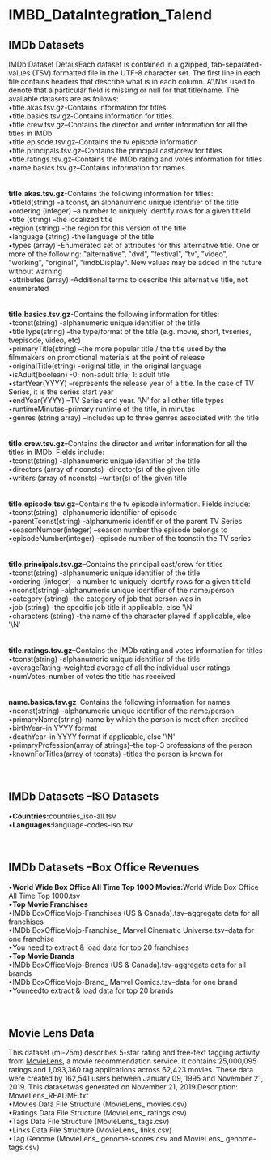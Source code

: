 # IMBD_DataIntegration_Talend
## IMDb Datasets
IMDb Dataset DetailsEach dataset is contained in a gzipped, tab-separated-values (TSV) formatted file in the UTF-8 character set. The first line in each file contains headers that describe what is in each column. A‘\N’is used to denote that a particular field is missing or null for that title/name. The available datasets are as follows:<br>
•title.akas.tsv.gz-Contains information for titles.<br>
•title.basics.tsv.gz-Contains information for titles.<br>
•title.crew.tsv.gz–Contains the director and writer information for all the titles in IMDb. <br>
•title.episode.tsv.gz–Contains the tv episode information.<br>
•title.principals.tsv.gz–Contains the principal cast/crew for titles<br>
•title.ratings.tsv.gz–Contains the IMDb rating and votes information for titles<br>
•name.basics.tsv.gz–Contains information for names.<br><br><br>
<b>title.akas.tsv.gz</b>-Contains the following information for titles:<br>
▪titleId(string) -a tconst, an alphanumeric unique identifier of the title<br>
▪ordering (integer) –a number to uniquely identify rows for a given titleId<br>
▪title (string) –the localized title<br>
▪region (string) -the region for this version of the title<br>
▪language (string) -the language of the title<br>
▪types (array) -Enumerated set of attributes for this alternative title. One or more of the following: "alternative", "dvd", "festival", "tv", "video", "working", "original", "imdbDisplay". New values may be added in the future without warning<br>
▪attributes (array) -Additional terms to describe this alternative title, not enumerated<br><br><br>
<b>title.basics.tsv.gz</b>-Contains the following information for titles:<br>
▪tconst(string) -alphanumeric unique identifier of the title<br>
▪titleType(string) –the type/format of the title (e.g. movie, short, tvseries, tvepisode, video, etc)<br>
▪primaryTitle(string) –the more popular title / the title used by the filmmakers on promotional materials at the point of release<br>
▪originalTitle(string) -original title, in the original language<br>
▪isAdult(boolean) -0: non-adult title; 1: adult title<br>
▪startYear(YYYY) –represents the release year of a title. In the case of TV Series, it is the series start year<br>
▪endYear(YYYY) –TV Series end year. ‘\N’ for all other title types<br>
▪runtimeMinutes–primary runtime of the title, in minutes<br>
▪genres (string array) –includes up to three genres associated with the title<br><br><br>
<b>title.crew.tsv.gz</b>–Contains the director and writer information for all the titles in IMDb. Fields include:<br>
▪tconst(string) -alphanumeric unique identifier of the title<br>
▪directors (array of nconsts) -director(s) of the given title<br>
▪writers (array of nconsts) –writer(s) of the given title<br><br><br>
<b>title.episode.tsv.gz</b>–Contains the tv episode information. Fields include:<br>
▪tconst(string) -alphanumeric identifier of episode<br>
▪parentTconst(string) -alphanumeric identifier of the parent TV Series<br>
▪seasonNumber(integer) –season number the episode belongs to<br>
▪episodeNumber(integer) –episode number of the tconstin the TV series<br><br><br>
<b>title.principals.tsv.gz</b>–Contains the principal cast/crew for titles<br>
 ▪tconst(string) -alphanumeric unique identifier of the title<br>
 ▪ordering (integer) –a number to uniquely identify rows for a given titleId<br>
 ▪nconst(string) -alphanumeric unique identifier of the name/person<br>
 ▪category (string) -the category of job that person was in<br>
 ▪job (string) -the specific job title if applicable, else '\N'<br>
 ▪characters (string) -the name of the character played if applicable, else '\N'<br><br><br>
<b>title.ratings.tsv.gz</b>–Contains the IMDb rating and votes information for titles<br>
▪tconst(string) -alphanumeric unique identifier of the title<br>
▪averageRating–weighted average of all the individual user ratings<br>
▪numVotes-number of votes the title has received<br><br><br>
<b>name.basics.tsv.gz</b>–Contains the following information for names:<br>
▪nconst(string) -alphanumeric unique identifier of the name/person<br>
▪primaryName(string)–name by which the person is most often credited<br>
▪birthYear–in YYYY format<br>
▪deathYear–in YYYY format if applicable, else '\N'<br>
▪primaryProfession(array of strings)–the top-3 professions of the person<br>
▪knownForTitles(array of tconsts) –titles the person is known for<br><br><br>
## IMDb Datasets –ISO Datasets<br>
•<b>Countries:</b>countries_iso-all.tsv<br>
•<b>Languages:</b>language-codes-iso.tsv<br><br><br>
## IMDb Datasets –Box Office Revenues<br>
•<b>World Wide Box Office All Time Top 1000 Movies:</b>World Wide Box Office All Time Top 1000.tsv<br>
•<b>Top Movie Franchises</b><br>
▪IMDb BoxOfficeMojo-Franchises (US & Canada).tsv–aggregate data for all franchises<br>
▪IMDb BoxOfficeMojo-Franchise_ Marvel Cinematic Universe.tsv–data for one franchise<br>
▪You need to extract & load data for top 20 franchises<br>
•<b>Top Movie Brands</b><br>
▪IMDb BoxOfficeMojo-Brands (US & Canada).tsv-aggregate data for all brands<br>
▪IMDb BoxOfficeMojo-Brand_ Marvel Comics.tsv–data for one brand<br>
▪Youneedto extract & load data for top 20 brands<br><br><br>
## Movie Lens Data<br>
This dataset (ml-25m) describes 5-star rating and free-text tagging activity from [MovieLens](http://movielens.org), a movie recommendation service. It contains 25,000,095 ratings and 1,093,360 tag applications across 62,423 movies. These data were created by 162,541 users between January 09, 1995 and November 21, 2019. This datasetwas generated on November 21, 2019.Description: MovieLens_README.txt<br>
•Movies Data File Structure (MovieLens_ movies.csv)<br>
•Ratings Data File Structure (MovieLens_ ratings.csv)<br>
•Tags Data File Structure (MovieLens_ tags.csv)<br>
•Links Data File Structure (MovieLens_ links.csv)<br>
•Tag Genome (MovieLens_ genome-scores.csv and MovieLens_ genome-tags.csv)<br>
